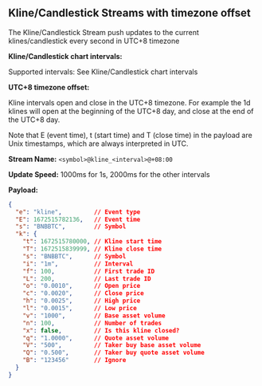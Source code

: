 ## Kline/Candlestick Streams with timezone offset

The Kline/Candlestick Stream push updates to the current klines/candlestick every second in UTC+8 timezone

**Kline/Candlestick chart intervals:**

Supported intervals: See Kline/Candlestick chart intervals

**UTC+8 timezone offset:**

Kline intervals open and close in the UTC+8 timezone. For example the 1d klines will open at the beginning of the UTC+8 day, and close at the end of the UTC+8 day.

Note that E (event time), t (start time) and T (close time) in the payload are Unix timestamps, which are always interpreted in UTC.

**Stream Name:** `<symbol>@kline_<interval>@+08:00`

**Update Speed:** 1000ms for 1s, 2000ms for the other intervals

**Payload:**
```json
{
  "e": "kline",         // Event type
  "E": 1672515782136,   // Event time
  "s": "BNBBTC",        // Symbol
  "k": {
    "t": 1672515780000, // Kline start time
    "T": 1672515839999, // Kline close time
    "s": "BNBBTC",      // Symbol
    "i": "1m",          // Interval
    "f": 100,           // First trade ID
    "L": 200,           // Last trade ID
    "o": "0.0010",      // Open price
    "c": "0.0020",      // Close price
    "h": "0.0025",      // High price
    "l": "0.0015",      // Low price
    "v": "1000",        // Base asset volume
    "n": 100,           // Number of trades
    "x": false,         // Is this kline closed?
    "q": "1.0000",      // Quote asset volume
    "V": "500",         // Taker buy base asset volume
    "Q": "0.500",       // Taker buy quote asset volume
    "B": "123456"       // Ignore
  }
}
```
